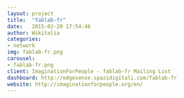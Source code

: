 ```yaml
---
layout: project
title:  "fablab-fr"
date:   2015-02-20 17:54:46
author: Wikitalia
categories:
- network
img: fablab-fr.png
carousel:
- fablab-fr.png
client: ImaginationForPeople - fablab-fr Mailing List
dashboard: http://edgesense.spazidigitali.com/fablab-fr
website: http://imaginationforpeople.org/en/
---
```

